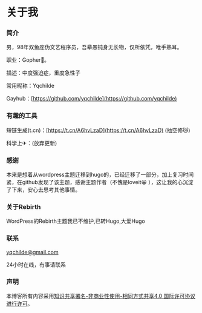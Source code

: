 # 关于我


### 简介

男，98年双鱼座伪文艺程序员，吾辈愚钝身无长物，仅所依凭，唯手熟耳。

职业：Gopher🐒。

描述：中度强迫症，重度急性子

常用昵称：Yqchilde

Gayhub：[https://github.com/yqchilde](https://github.com/yqchilde)

### 有趣的工具

短链生成(t.cn)：[https://t.cn/A6hvLzaD](https://t.cn/A6hvLzaD) (抽空修😿)

科学上✈：(放弃更新)

### 感谢

本来是想着从wordpress主题迁移到hugo的，已经迁移了一部分，加上复习时间紧，在github发现了该主题，感谢主题作者（不愧是loveit😀 ），这让我的心沉淀了下来，安心去思考其他事情。

### 关于Rebirth

WordPress的Rebirth主题我已不维护,已转Hugo,大爱Hugo

### 联系

<yqchilde@gmail.com>

24小时在线，有事请联系

### 声明

本博客所有内容采用[知识共享署名-非商业性使用-相同方式共享4.0 国际许可协议进行许可](https://creativecommons.org/licenses/by-nc-sa/4.0/)。
